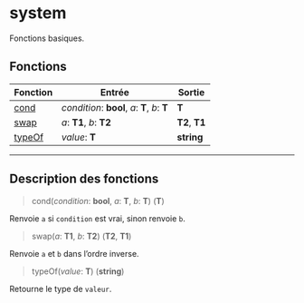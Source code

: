 # system

Fonctions basiques.
## Fonctions
|Fonction|Entrée|Sortie|
|-|-|-|
|[cond](#func_0)|*condition*: **bool**, *a*: **T**, *b*: **T**|**T**|
|[swap](#func_1)|*a*: **T1**, *b*: **T2**|**T2**, **T1**|
|[typeOf](#func_2)|*value*: **T**|**string**|


***
## Description des fonctions

<a id="func_0"></a>
> cond(*condition*: **bool**, *a*: **T**, *b*: **T**) (**T**)

Renvoie `a` si `condition` est vrai, sinon renvoie `b`.

<a id="func_1"></a>
> swap(*a*: **T1**, *b*: **T2**) (**T2**, **T1**)

Renvoie `a` et `b` dans l’ordre inverse.

<a id="func_2"></a>
> typeOf(*value*: **T**) (**string**)

Retourne le type de `valeur`.

